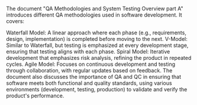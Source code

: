 The document "QA Methodologies and System Testing Overview part A" introduces different QA methodologies used in software development. It covers:

Waterfall Model: A linear approach where each phase (e.g., requirements, design, implementation) is completed before moving to the next.
V-Model: Similar to Waterfall, but testing is emphasized at every development stage, ensuring that testing aligns with each phase.
Spiral Model: Iterative development that emphasizes risk analysis, refining the product in repeated cycles.
Agile Model: Focuses on continuous development and testing through collaboration, with regular updates based on feedback.
The document also discusses the importance of QA and QC in ensuring that software meets both functional and quality standards, using various environments (development, testing, production) to validate and verify the product's performance.
